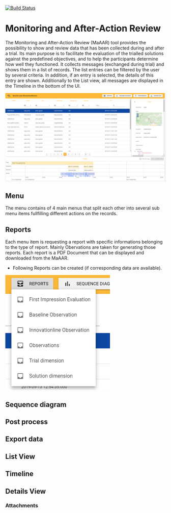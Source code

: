 [![Build Status](https://travis-ci.org/DRIVER-EU/after-action-review.svg?branch=master)](https://travis-ci.org/DRIVER-EU/after-action-review)

# Monitoring and After-Action Review

The Monitoring and After-Action Review (MaAAR) tool provides the possibility to show and review data that has been collected during and after a trial.
Its main purpose is to facilitate the evaluation of the trialled solutions against the predefined objectives, and to help the participants determine how well they functioned. 
It collects messages (exchanged during trial) and shows them in a list of records. The list entries can be filtered by the user by several criteria. In addition, if an entry is selected, the details of this entry are shown.
Additionally to the List view, all messages are displayed in the Timeline in the bottom of the UI.

![AdminTool](images/AAR_Main.PNG)

## Menu
The menu contains of 4 main menus that split each other into several sub menu items fullfilling different actions on the records.

## Reports
Each menu item is requesting a report with specific informations belonging to the type of report. Mainly Obervations are taken
for generating those reports. Each report is a PDF Document that can be displayed and downloaded from the MaAAR.

* Following Reports can be created (if corresponding data are available).

![AdminTool](images/Menu_Reports.PNG)



## Sequence diagram

## Post process

## Export data


## List View


## Timeline


## Details View


### Attachments



